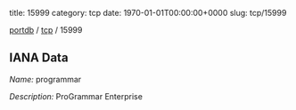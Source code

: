 title: 15999
category: tcp
date: 1970-01-01T00:00:00+0000
slug: tcp/15999

[portdb](/) / [tcp](/category/tcp.html) / 15999


## IANA Data

_Name:_ programmar

_Description:_ ProGrammar Enterprise

